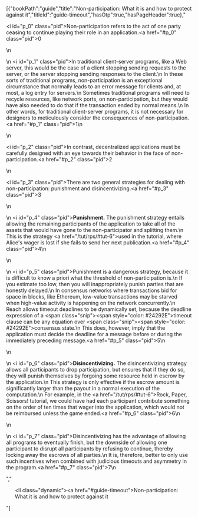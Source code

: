 [{"bookPath":"guide","title":"Non-participation: What it is and how to protect against it","titleId":"guide-timeout","hasOtp":true,"hasPageHeader":true},"<p><i id=\"p_0\" class=\"pid\"></i>Non-participation refers to the act of one party ceasing to continue playing their role in an application.<a href=\"#p_0\" class=\"pid\">0</a></p>\n<p>\n  <i id=\"p_1\" class=\"pid\"></i>In traditional client-server programs, like a Web server, this would be the case of a client stopping sending requests to the server, or the server stopping sending responses to the client.\n  In these sorts of traditional programs, non-participation is an exceptional circumstance that normally leads to an error message for clients and, at most, a log entry for servers.\n  Sometimes traditional programs will need to recycle resources, like network ports, on non-participation, but they would have also needed to do that if the transaction ended by normal means.\n  In other words, for traditional client-server programs, it is not necessary for designers to meticulously consider the consequences of non-participation.<a href=\"#p_1\" class=\"pid\">1</a>\n</p>\n<p><i id=\"p_2\" class=\"pid\"></i>In contrast, decentralized applications must be carefully designed with an eye towards their behavior in the face of non-participation.<a href=\"#p_2\" class=\"pid\">2</a></p>\n<p><i id=\"p_3\" class=\"pid\"></i>There are two general strategies for dealing with non-participation: punishment and disincentivizing.<a href=\"#p_3\" class=\"pid\">3</a></p>\n<p>\n  <i id=\"p_4\" class=\"pid\"></i><strong>Punishment.</strong> The punishment strategy entails allowing the remaining participants of the application to take all of the assets that would have gone to the non-participator and splitting them.\n  This is the strategy <a href=\"/tut/rps/#tut-6\">used in the tutorial</a>, where Alice's wager is lost if she fails to send her next publication.<a href=\"#p_4\" class=\"pid\">4</a>\n</p>\n<p>\n  <i id=\"p_5\" class=\"pid\"></i>Punishment is a dangerous strategy, because it is difficult to know a priori what the threshold of non-participation is.\n  If you estimate too low, then you will inappropriately punish parties that are honestly delayed.\n  In consensus networks where transactions bid for space in blocks, like Ethereum, low-value transactions may be starved when high-value activity is happening on the network concurrently.\n  Reach allows timeout deadlines to be dynamically set, because the deadline expression of a <span class=\"snip\"><span style=\"color: #24292E\">timeout</span></span> clause can be any equation over <span class=\"snip\"><span style=\"color: #24292E\">consensus state</span></span>.\n  This does, however, imply that the application must decide the deadline for a message before or during the immediately preceding message.<a href=\"#p_5\" class=\"pid\">5</a>\n</p>\n<p>\n  <i id=\"p_6\" class=\"pid\"></i><strong>Disincentivizing.</strong> The disincentivizing strategy allows all participants to drop participation, but ensures that if they do so, they will punish themselves by forgoing some resource held in escrow by the application.\n  This strategy is only effective if the escrow amount is significantly larger than the payout in a normal execution of the computation.\n  For example, in the <a href=\"/tut/rps/#tut-6\">Rock, Paper, Scissors! tutorial</a>, we could have had each participant contribute something on the order of ten times that wager into the application, which would not be reimbursed unless the game ended.<a href=\"#p_6\" class=\"pid\">6</a>\n</p>\n<p>\n  <i id=\"p_7\" class=\"pid\"></i>Disincentivizing has the advantage of allowing all programs to eventually finish, but the downside of allowing one participant to disrupt all participants by refusing to continue, thereby locking away the escrows of all parties.\n  It is, therefore, better to only use such incentives when combined with judicious timeouts and asymmetry in the program.<a href=\"#p_7\" class=\"pid\">7</a>\n</p>","<ul><li class=\"dynamic\"><a href=\"#guide-timeout\">Non-participation: What it is and how to protect against it</a></li></ul>"]